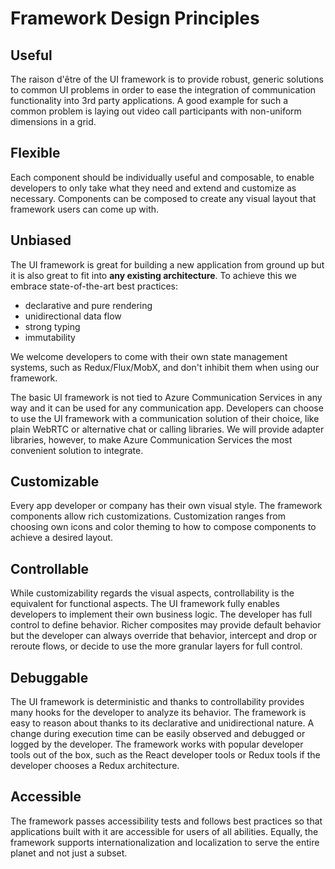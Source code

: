 # Framework Design Principles

## Useful

The raison d'être of the UI framework is to provide robust, generic solutions to common UI problems in order to ease the integration of communication functionality into 3rd party applications. A good example for such a common problem is laying out video call participants with non-uniform dimensions in a grid.

## Flexible

Each component should be individually useful and composable, to enable developers to only take what they need and extend and customize as necessary. Components can be composed to create any visual layout that framework users can come up with.

## Unbiased

The UI framework is great for building a new application from ground up but it is also great to fit into **any existing architecture**. To achieve this we embrace state-of-the-art best practices:

* declarative and pure rendering
* unidirectional data flow
* strong typing
* immutability

We welcome developers to come with their own state management systems, such as Redux/Flux/MobX, and don't inhibit them when using our framework.

The basic UI framework is not tied to Azure Communication Services in any way and it can be used for any communication app. Developers can choose to use the UI framework with a communication solution of their choice, like plain WebRTC or alternative chat or calling libraries. We will provide adapter libraries, however, to make Azure Communication Services the most convenient solution to integrate.

## Customizable

Every app developer or company has their own visual style. The framework components allow rich customizations. Customization ranges from choosing own icons and color theming to how to compose components to achieve a desired layout.

## Controllable

While customizability regards the visual aspects, controllability is the equivalent for functional aspects. The UI framework fully enables developers to implement their own business logic. The developer has full control to define behavior. Richer composites may provide default behavior but the developer can always override that behavior, intercept and drop or reroute flows, or decide to use the more granular layers for full control.

## Debuggable

The UI framework is deterministic and thanks to controllability provides many hooks for the developer to analyze its behavior. The framework is easy to reason about thanks to its declarative and unidirectional nature. A change during execution time can be easily observed and debugged or logged by the developer. The framework works with popular developer tools out of the box, such as the React developer tools or Redux tools if the developer chooses a Redux architecture.

## Accessible

The framework passes accessibility tests and follows best practices so that applications built with it are accessible for users of all abilities. Equally, the framework supports internationalization and localization to serve the entire planet and not just a subset.
